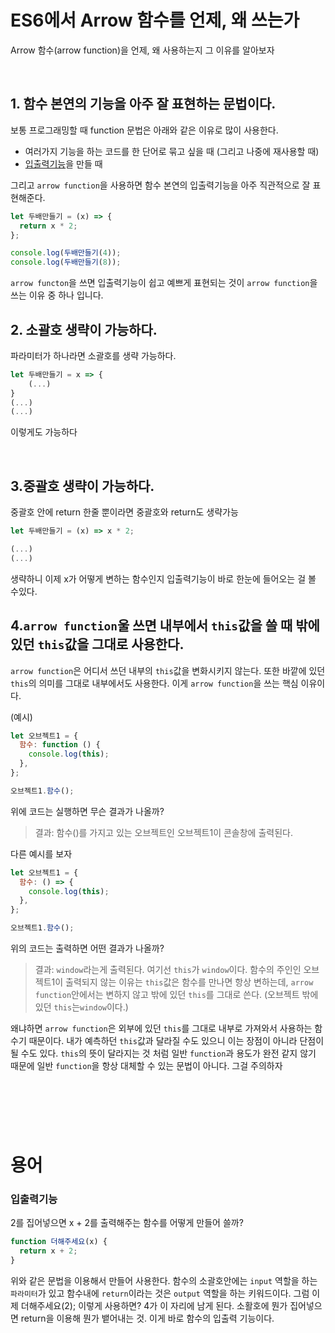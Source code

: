# ES6에서 Arrow 함수를 언제, 왜 쓰는가

Arrow 함수(arrow function)을 언제, 왜 사용하는지 그 이유를 알아보자

<br>

## 1. 함수 본연의 기능을 아주 잘 표현하는 문법이다.

보통 프로그래밍할 때 function 문법은 아래와 같은 이유로 많이 사용한다.

- 여러가지 기능을 하는 코드를 한 단어로 묶고 싶을 때 (그리고 나중에 재사용할 때)
- [입출력기능]()을 만들 때

그리고 `arrow function`을 사용하면 함수 본연의 입출력기능을 아주 직관적으로 잘 표현해준다.

```js
let 두배만들기 = (x) => {
  return x * 2;
};

console.log(두배만들기(4));
console.log(두배만들기(8));
```

`arrow functon`을 쓰면 입출력기능이 쉽고 예쁘게 표현되는 것이 `arrow function`을 쓰는 이유 중 하나 입니다.

## 2. 소괄호 생략이 가능하다.

파라미터가 하나라면 소괄호를 생략 가능하다.

```js
let 두배만들기 = x => {
    (...)
}
(...)
(...)
```

이렇게도 가능하다

<br>

## 3.중괄호 생략이 가능하다.

중괄호 안에 return 한줄 뿐이라면 중괄호와 return도 생략가능

```js
let 두배만들기 = (x) => x * 2;

(...)
(...)
```

생략하니 이제 x가 어떻게 변하는 함수인지 입출력기능이 바로 한눈에 들어오는 걸 볼 수있다.

## 4.`arrow function`울 쓰면 내부에서 `this`값을 쓸 때 밖에 있던 `this`값을 그대로 사용한다.

`arrow function`은 어디서 쓰던 내부의 `this`값을 변화시키지 않는다.
또한 바깥에 있던 `this`의 의미를 그대로 내부에서도 사용한다. 이게 `arrow function`을 쓰는 핵심 이유이다.

(예시)

```js
let 오브젝트1 = {
  함수: function () {
    console.log(this);
  },
};

오브젝트1.함수();
```

위에 코드는 실행하면 무슨 결과가 나올까?

> 결과: 함수()를 가지고 있는 오브젝트인 오브젝트1이 콘솔창에 출력된다.

다른 예시를 보자

```js
let 오브젝트1 = {
  함수: () => {
    console.log(this);
  },
};

오브젝트1.함수();
```

위의 코드는 출력하면 어떤 결과가 나올까?

> 결과: `window`라는게 출력된다. 여기선 `this`가 `window`이다.
> 함수의 주인인 오브젝트1이 출력되지 않는 이유는 `this`값은 함수를 만나면 항상 변하는데,
> `arrow function`안에서는 변하지 않고 밖에 있던 `this`를 그대로 쓴다.
> (오브젝트 밖에 있던 `this`는`window`이다.)

왜냐하면 `arrow function`은 외부에 있던 `this`를 그대로 내부로 가져와서 사용하는 함수기 때문이다.
내가 예측하던 `this`값과 달라질 수도 있으니 이는 장점이 아니라 단점이 될 수도 있다.
`this`의 뜻이 달라지는 것 처럼 일반 `function`과 용도가 완전 같지 않기 때문에
일반 `function`을 항상 대체할 수 있는 문법이 아니다. 그걸 주의하자

## <br>

<br>

# 용어

### 입출력기능

2를 집어넣으면 x + 2를 출력해주는 함수를 어떻게 만들어 쓸까?

```js
function 더해주세요(x) {
  return x + 2;
}
```

위와 같은 문법을 이용해서 만들어 사용한다. 함수의 소괄호안에는 `input` 역할을 하는 `파라미터`가 있고 함수내에 `return`이라는 것은 `output` 역할을 하는 키워드이다. 그럼 이제 더해주세요(2); 이렇게 사용하면?
4가 이 자리에 남게 된다. 소활호에 뭔가 집어넣으면 return을 이용해 뭔가 뱉어내는 것. 이게 바로 함수의 입출력 기능이다.

